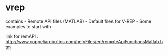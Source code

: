 # vrep
contains 
    -  Remote API files (MATLAB)
    -  Default files for V-REP
    -  Some examples to start with
    
link for remAPI : http://www.coppeliarobotics.com/helpFiles/en/remoteApiFunctionsMatlab.htm

